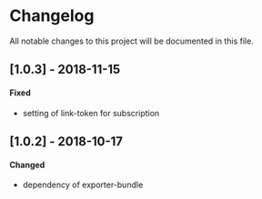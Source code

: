 # Changelog
All notable changes to this project will be documented in this file.

## [1.0.3] - 2018-11-15

#### Fixed
- setting of link-token for subscription

## [1.0.2] - 2018-10-17

#### Changed
- dependency of exporter-bundle